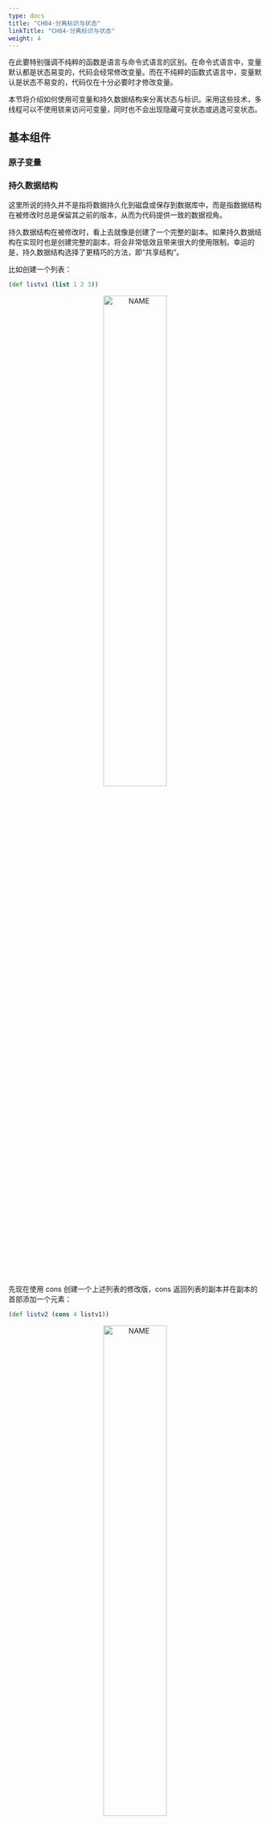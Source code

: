 ```yaml
---
type: docs
title: "CH04-分离标识与状态"
linkTitle: "CH04-分离标识与状态"
weight: 4
---
```


在此要特别强调不纯粹的函数是语言与命令式语言的区别。在命令式语言中，变量默认都是状态易变的，代码会经常修改变量。而在不纯粹的函数式语言中，变量默认是状态不易变的，代码仅在十分必要时才修改变量。

本节将介绍如何使用可变量和持久数据结构来分离状态与标识。采用这些技术，多线程可以不使用锁来访问可变量，同时也不会出现隐藏可变状态或逃逸可变状态。

## 基本组件

### 原子变量

### 持久数据结构

这里所说的持久并不是指将数据持久化到磁盘或保存到数据库中，而是指数据结构在被修改时总是保留其之前的版本，从而为代码提供一致的数据视角。

持久数据结构在被修改时，看上去就像是创建了一个完整的副本。如果持久数据结构在实现时也是创建完整的副本，将会非常低效且带来很大的使用限制。幸运的是，持久数据结构选择了更精巧的方法，即“共享结构”。

比如创建一个列表：

```clojure
(def listv1 (list 1 2 3))
```

<div  align="center">
<img src="https://infi-img.oss-cn-hangzhou.aliyuncs.com/img/20180925224911.png" style="display:block;width:50%;" alt="NAME" align=center />
</div>

先现在使用 cons 创建一个上述列表的修改版，cons 返回列表的副本并在副本的首部添加一个元素：

```clojure
(def listv2 (cons 4 listv1))
```

<div  align="center">
<img src="https://infi-img.oss-cn-hangzhou.aliyuncs.com/img/20180925225128.png" style="display:block;width:50%;" alt="NAME" align=center />
</div>

新列表可以完全共享原列表的元素——不需要进行复制，如上图所示。

下面再尝试创建一个修改版：

```clojure
(def listv3 (cons 5 (rest listv1)))
```

<div  align="center">
<img src="https://infi-img.oss-cn-hangzhou.aliyuncs.com/img/20180925225259.png" style="display:block;width:50%;" alt="NAME" align=center />
</div>

这时仅共享了原始列表的部分元素，但扔不需要进行复制。有些情况下是无法避免复制的。有共同尾端的列表可以共享结构——如果两个列表拥有不同的尾端，就只能进行复制了。

```clojure
(def listv1 (list 1 2 3 4))
(def listv2 (take 2 listv1))
```

<div  align="center">
<img src="https://infi-img.oss-cn-hangzhou.aliyuncs.com/img/20180925225456.png" style="display:block;width:50%;" alt="NAME" align=center />
</div>

在 Clojure 中集合都是持久的。持久的 vector、map、set 在实现上都比列表复杂，但它们都使用了共享结构，且与 Ruby 或 Java 中对应的数据结构心梗接近。

### 标识与状态

如果一个线程引用了持久数据结构，那么其他线程对数据结构的修改对该线程就是不可见的。因此持久数据结构对并发编程的意义非比寻常，其分离了标识(inentity)与状态(state)。

油箱中有多少油呢？现在可能有一半油，一段时间后可能就空了，再后来可能又满了。“油箱中有多少油”是一个标识，其状态是一直在改变的，也就是说，实际上它是一系列不同的值。

命令式语言中，变量混合了标识与状态——一个标识只能拥有一个值。这让我们很容易忽略一个事实：状态实际上是随时间变化的一系列值。持久化数据结构将标识与状态进行了分离——如果获取了一个标识的当前状态，无论将来对这个标识怎样修改，获取的那个状态将不会改变。

### 重试

由于 Clojure 是函数式语言，其原子是无锁的——内部使用了 JUC.AtomicReference 提供的 compareAndSet 方法。因此使用原子变量的效率很高且不会发生阻塞，因此也不会有死锁。

但这要求 swap!(用于更新原子变量的值)需要处理这种情况：当 swap! 调用其参数函数来生成新值、但尚未修改原子变量的值时，其他线程就修改了原子变量的值。如果发生了这种情况，swap! 就需要重试。swap! 将放弃从参数函数中生成的值，并使用原子变量的新值来重新调用参数函数。因此这要求该参数函数必须没有副作用——否则，多次重试时也会多次引起这些副作用。

### 校验器

在创建原子变量时可以提供一个校验器。校验器是一个函数，当改变原子变量的值时就会调用它。如果校验器返回 true，就允许本次修改，否则就放弃本次修改。

校验器在原子变量的值改变生效之前被调用。与“重试”机制中传给 swap! 的参数函数类似，当 swap! 进行重试时，校验器可能会被调用多次，因此校验器不能有副作用。

### 监视器

可以为原子变量添加一个监视器。添加监视器时需要提供一个键值和一个监视函数。键值用于区分不同的监视器。原子变量的值被改变时会调用监视器。监视器接收四个参数——调用 add-watch 时指定的键值、原子变量的引用、原子变量的旧值、原子变量的新值。

与校验器不同，监视器是在原子变量的值改变之后才被调用，且无论 swap! 重试多少次，监视器仅会被触发一次。因此监视器可以拥有副作用。注意：监视器被调用时，原子变量的值可能已被再次改变，因此监视器必须使用参数中提供的(触发时的)新值，而不能通过对原子变量进行解引用来获取(当前的)新值。


## 代理与软件事务内存

下面介绍两种可变数据类型：代理(agent) 和引用(ref)。与原子变量性质相同，代理和引用都可以用于并发，也能与持久数据结构一起使用，以实现标识与状态的分离。学习引用时将介绍 Clojure 中实现的对软件事务内存的支持，使变量在无锁的情况下可以被并行的修改，同时仍保持一致性。

### 代理

与原子变量类似，代理包含了对一个值的引用。可以通过 deref 或 @ 获取其值。与 swap! 类似，send 接受一个函数，并用代理的当前值作为参数来调用该函数，函数的返回值再作为代理的新值。

send 与 swap! 的区别是，前者会(在代理的值更新之前)立即返回——传给 send 的函数将在某个时间点被调用。如果多个线程同时调用 send，传给 send 的函数将被串行调用：同一事件只会调用一个。也就是说该函数不会进行重试，并且可以具有副作用。

> 与 Actor 相似？两者存在很大的差异：
> 
> 1. 通过 deref 可以获得代理的值，而 actor 没有提供直接获取值的方式。
> 2. actor 可以包含行为，而代理不可以：对数据的操作函数必须由调用者提供。
> 3. actor 提供了复杂的错误检测和错误恢复机制，而代理仅提供了简单的错误报告机制。
> 4. 使用多个 actor 可能会引起死锁，但使用多个代理不会。

send 的异步更新机制相比同步优势明显，尤其是当更新操作会发生阻塞或需要持续很久时。但异步更新也很复杂，尤其是在错误处理方面。

在 Clojure 中，一旦代理发生错误，就会进入失效状态，之后对代理数据的任何操作都会失败。

创建代理时其默认的错误处理模式为 fail。也可以将错误处理模式设置为 continue，这意味着失效状态的代理不再需要通过 restart-agent 重置就可以继续新的操作。如果设置了错误处理函数，错误处理模式会被默认设置为 continue，代理出现错误时则会调用错误处理函数。

### 软件事务内存

引用(ref)比原子变量或代理更加复杂，通过引用可以实现软件事务内存(STM)。通过原子变量和代理每次仅能修改一个变量，而通过 STM 可以多多个变量进程并发一致的修改，就像数据库中的事务可以对多行数据进行并发一致的修改一样。

引用也是包装了对一个值的引用，使用 deref 或 @ 获取值；使用 alter 函数来修改引用的值，但不同于 swap! 或 send，使用时不能只是简单的被调用。因为只能在一个事务中才能修改引用的值。

#### 事务

STM 事务具有原子性、一致性、隔离性。

- 原子性：在其他事务看来，当前事务的副作用要么全部发生，要么都不发生。
- 一致性：事务保证全程遵守校验器定义的规范，如果事务的一系列修改中存在一个校验失败，那么所有的修改都不会发生。
- 隔离性：多个事务可以同时运行，但同时运行的事务的结果，与串行运行这些事务的结构应当完全一样。

这三个性质是许多数据库支持的 ACID 特性中的前三个，唯一遗漏的性质是——持久性，STM 的数据在电源故障或系统崩溃时会丢失。如果需要用到持久性则完全可以直接使用数据库。

#### 隔离性选择

大多数场景适合使用完全隔离的事务，但对于有些场景来说，隔离性是个过强的约束。如果使用 commute 替换 alter，就可以得到不那么强的隔离性。

#### 多个引用

事务通常会涉及多个引用，否则应该使用原子变量或代理。

对，你猜对了，又是银行转账的例子。

如果 STM 运行期间检测到多个并发事务的修改发生冲突，那其中一个或几个事务将进行重试。就像修改原子变量一样，需要保证事务没有副作用(除了更新引用的值意外的其操作)。

#### 重试事务

基于无锁的重试，可以避免死锁。

#### 事务的安全副作用

代理具有事务性。如果在事务中使用 send 来更新一个代理，那么 send 仅会在事务成功时生效。如果需要在事务成功时产生一些副作用，那 send 将是最佳选择。

## 适用场景

Clojure 对共享可变状态的三种支持机制：

- 原子变量：可以对一个值进行同步更新，同步的意思是当 swap! 调用返回时更新已经完成。无法对多个变量进行一致性更新。
- 代理：对一个值进行异步更新，异步的意思是更新可能在 send 返回后完成。对多个代理不能一致更新。
- 引用：可以对多个值进行一致的、同步的更新。

### 原子变量还是 STM

当解决一个涉及多个值需要一致更新的问题时，即可以使用多个引用并通过 STM 来保证一致性，也可以将这些值整合到一个数据结构中并用一个原子变量管理这个单个数据结构的访问一致性。

该如何选择呢？答案是因人而异，两种方案都正确，尽量选择简单的，比如数据结构肯能会很复杂。在性能上，根据使用场景的特点和数据访问模式的不同，肯定会存在差异，所以需要有效的压力测试进行评估。

虽然 STM 带有很多光芒，但就 Clojure 而言，由于语言的函数性减少了对可变量的使用，因此大部分问题都可以使用原子变量来解决。而更简单的方案通常会更有效。

## 总结

### 优点

传统的命令式语言混淆了标识与状态这两个概念，而 Clojure 的持久数据结构将可变量的标识与状态分离开来。这解决了基于锁的方案的大部分缺点。

### 缺点

基于 Clojure 方式的并发编程不支持分布式编程，因此也无法直接提供容错性。好在 Clojure 运行于 JVM，可以使用一些第三方库来解决该问题，比如 Akka。

### 其他语言

Haskell 提供了类似本章的功能，不过作为一种纯粹的函数式语言，它的风格会带来一种非常不同的编程体验。值得一提的是 Haskell 提供了完整的 STM 实现。可以参考 [Beautiful Concurrency](https://www.microsoft.com/en-us/research/publication/beautiful-concurrency/)。

另外，大部分主流语言都提供了 STM 实现，包括 GCC 支持的编程语言。但是有证据表明，STM 模型并不适合于命令式编程语言。







